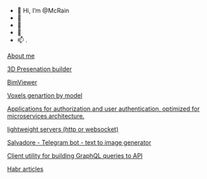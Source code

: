 - 👋 Hi, I’m @McRain
- 👀 
- 🌱 
- 💞️ 
- 📫 .


[About me](https://iam.reneos.com/)
  
[3D Presenation builder](https://github.com/McRain/slider)

[BimViewer](https://github.com/McRain/bim)

[Voxels genartion by model](https://voxelgen.reneos.com/)

[Applications for authorization and user authentication, optimized for microservices architecture.](https://github.com/McRain/reneos.auth)

[lightweight servers (http or websocket)](https://github.com/McRain/reneos.server)

[Salvadore - Telegram bot - text to image generator](https://t.me/salvadore_bot)

[Client utility for building GraphQL queries to API](https://github.com/McRain/reneos.gqlc)

[Habr articles](https://habr.com/ru/users/McRain/articles/)

<!---
McRain/McRain is a ✨ special ✨ repository because its `README.md` (this file) appears on your GitHub profile.
You can click the Preview link to take a look at your changes.
--->
